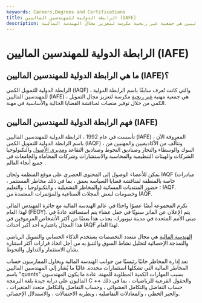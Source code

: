 ```yaml
---
keywords: Careers,Degrees and Certifications
title: الرابطة الدولية للمهندسين الماليين (IAFE)
description: الرابطة الدولية للمهندسين الماليين هي جمعية غير ربحية مكرسة لتعزيز مجال الهندسة المالية.
---
```


# الرابطة الدولية للمهندسين الماليين (IAFE)
## ما هي الرابطة الدولية للمهندسين الماليين (IAFE)؟

الرابطة الدولية للتمويل الكمي (IAQF) ، والتي كانت تُعرف سابقًا باسم الرابطة الدولية للمهندسين الماليين (IAFE) ، هي جمعية مهنية [غير ربحية](/not-for-profit) مكرسة لتعزيز مجال التمويل الكمي من خلال توفير منصات لمناقشة القضايا الحالية والأساسية في مهنة.

## فهم الرابطة الدولية للمهندسين الماليين (IAFE)

تأسست في عام 1992 ، الرابطة الدولية للمهندسين الماليين (IAFE) ، المعروفة الآن باسم الرابطة الدولية للتمويل الكمي (IAQF) ، وتتألف من الأكاديميين والمهنيين من البنوك والوسطاء والتجار وصناديق التحوط وصناديق التقاعد [ومديري الأصول](/assetmanagement) والتكنولوجيا الشركات والهيئات التنظيمية والمحاسبة والاستشارات وشركات المحاماة والجامعات في جميع أنحاء العالم .

يمكن للأعضاء الوصول إلى المحتوى الحصري على موقع المنظمة ولجان IAQF (مبادرات خاصة بالمنطقة لمناقشة قضايا السياسة بعمق ، بما في ذلك مخاطر المستثمر ، والمخاطر التشغيلية ، والتكنولوجيا ، والتعليم) ؛ حضور المنتديات المسائية IAQF. وخصومات لبعض المجلات الصناعية والمؤتمرات المعتمدة من IAQF.

تكرم المجموعة أيضًا عضوًا واحدًا في عالم الهندسة المالية مع جائزة المهندس المالي لهذا العام (FEOY). يتم الإعلان عن الفائز سنويًا في حفل عشاء يتم استضافته عادةً في مبنى الأمم المتحدة في مدينة نيويورك. يجذب هذا بعضًا من أكثر الأشخاص المرموقين في هذا المجال باعتباره أحد أكبر أحداث IAQF لهذا العام.

[الهندسة المالية](/financialengineering) هي مجال متعدد التخصصات يستخدم الذكاء الحسابي والتمويل الرياضي والنمذجة الإحصائية لتحليل نشاط السوق والتنبؤ به من أجل اتخاذ قرارات أكثر استنارة بشأن الاستثمار والتداول والتحوط.

تعد إدارة المخاطر جانبًا رئيسيًا من جوانب الهندسة المالية ويحاول الممارسون حساب المخاطر المالية التي تشكلها استثمارات محددة. غالبًا ما يُشار إلى المهندسين الماليين باسم "quants" بسبب المهارات الكمية المطلوبة للمهنة. عادة ما يكون المهندسون الماليون على دراية جيدة بلغة البرمجة C ++ والحقول الفرعية للرياضيات ، بما في ذلك حساب التفاضل والتكامل العشوائي ، وحساب التفاضل والتكامل متعدد المتغيرات ، والجبر الخطي ، والمعادلات التفاضلية ، ونظرية الاحتمالات ، والاستدلال الإحصائي.

